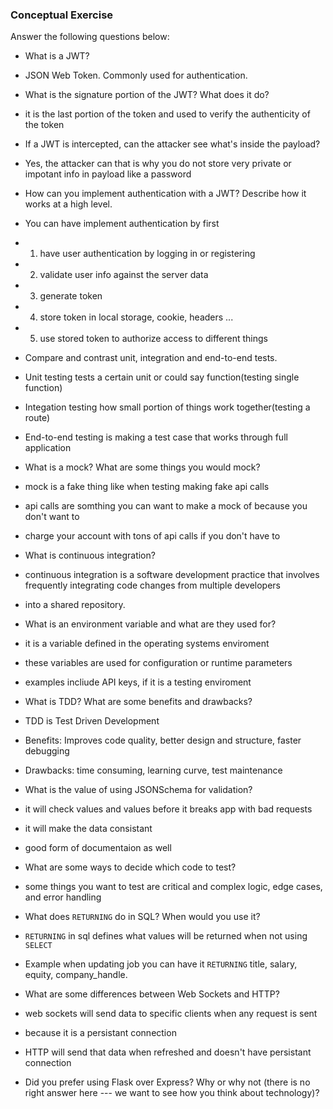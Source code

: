 ### Conceptual Exercise

Answer the following questions below:

- What is a JWT? 
- JSON Web Token. Commonly used for authentication.

- What is the signature portion of the JWT?  What does it do? 
- it is the last portion of the token and used to verify the authenticity of the token

- If a JWT is intercepted, can the attacker see what's inside the payload?
- Yes, the attacker can that is why you do not store very private or impotant info in payload like a password

- How can you implement authentication with a JWT?  Describe how it works at a high level.
- You can have implement authentication by first 
- 1. have user authentication by logging in or registering
- 2. validate user info against the server data
- 3. generate token
- 4. store token in local storage, cookie, headers ...
- 5. use stored token to authorize access to different things

- Compare and contrast unit, integration and end-to-end tests.
- Unit testing tests a certain unit or could say function(testing single function)
- Integation testing how small portion of things work together(testing a route)
- End-to-end testing is making a test case that works through full application

- What is a mock? What are some things you would mock?
- mock is a fake thing like when testing making fake api calls
- api calls are somthing you can want to make a mock of because you don't want to 
- charge your account with tons of api calls if you don't have to

- What is continuous integration?
- continuous integration is a software development practice that involves frequently integrating code changes from multiple developers 
- into a shared repository. 

- What is an environment variable and what are they used for?
- it is a variable defined in the operating systems enviroment
- these variables are used for configuration or runtime parameters
- examples incliude API keys, if it is a testing enviroment

- What is TDD? What are some benefits and drawbacks?
- TDD is Test Driven Development
- Benefits: Improves code quality, better design and structure, faster debugging
- Drawbacks: time consuming, learning curve, test maintenance

- What is the value of using JSONSchema for validation?
- it will check values and values before it breaks app with bad requests
- it will make the data consistant
- good form of documentaion as well

- What are some ways to decide which code to test?
- some things you want to test are critical and complex logic, edge cases, and error handling

- What does `RETURNING` do in SQL? When would you use it?
- `RETURNING` in sql defines what values will be returned when not using `SELECT`
- Example when updating job you can have it `RETURNING` title, salary, equity, company_handle.

- What are some differences between Web Sockets and HTTP?
- web sockets will send data to specific clients when any request is sent 
- because it is a persistant connection
- HTTP will send that data when refreshed and doesn't have persistant connection

- Did you prefer using Flask over Express? Why or why not (there is no right
  answer here --- we want to see how you think about technology)?
